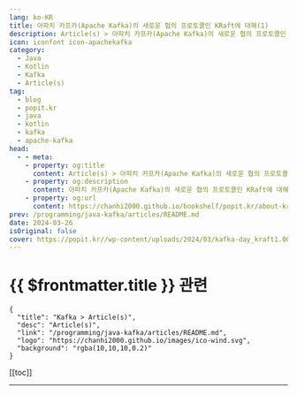 ```yaml
---
lang: ko-KR
title: 아파치 카프카(Apache Kafka)의 새로운 협의 프로토콜인 KRaft에 대해(1)
description: Article(s) > 아파치 카프카(Apache Kafka)의 새로운 협의 프로토콜인 KRaft에 대해(1)
icon: iconfont icon-apachekafka
category:
  - Java
  - Kotlin
  - Kafka
  - Article(s)
tag: 
  - blog
  - popit.kr
  - java
  - kotlin
  - kafka
  - apache-kafka
head:  
  - - meta:
    - property: og:title
      content: Article(s) > 아파치 카프카(Apache Kafka)의 새로운 협의 프로토콜인 KRaft에 대해(1)
    - property: og:description
      content: 아파치 카프카(Apache Kafka)의 새로운 협의 프로토콜인 KRaft에 대해(1)
    - property: og:url
      content: https://chanhi2000.github.io/bookshelf/popit.kr/about-kraft-kafkas-new-consensus-protocol-1.html
prev: /programming/java-kafka/articles/README.md
date: 2024-03-26
isOriginal: false
cover: https://popit.kr//wp-content/uploads/2024/03/kafka-day_kraft1.002-600x450.jpeg
---
```


# {{ $frontmatter.title }} 관련

```component VPCard
{
  "title": "Kafka > Article(s)",
  "desc": "Article(s)",
  "link": "/programming/java-kafka/articles/README.md",
  "logo": "https://chanhi2000.github.io/images/ico-wind.svg",
  "background": "rgba(10,10,10,0.2)"
}
```

[[toc]]

---

<SiteInfo
  name="아파치 카프카(Apache Kafka)의 새로운 협의 프로토콜인 KRaft에 대해(1) | Popit"
  desc="이번 글에서는 아파치 카프카(Apache Kafka)의 새로운 협의 프로토콜인 KRaft에 대해 다룰 예정입니다. 카프카를 사용하면서 초기에는 최신 버전의 릴리스를 추구했지만, 카프카가 점점 데이터 파이프라인의 중심이 되면서 보다 보수적으로 접근하게 되었습니다. 지금까지 KRaft에 대해 크게 고려하지 않았으나 이제는 KRaft에 대한 준비와 주키퍼 모드로 운영 중인 카프카를 마이그레이션 하는 방법 등에 대해서도 심도 있는 검토가 필요한 생각이 들었습니다. 이번에 새롭게 KRaft에 대한 자료 조사도 하고, 마이그레이션 테스트도 진행하면서 경험한 내용들을 간략히 공유하고자 합니다. 전체 글의 내용은 KRaft의 등장 배경과 중요성, 마이그레이션 전략, 릴리스 노트와 향후 계획 등을 설명하며, 총 2편으로 나누어 작성하겠습니다. 먼저 KRaft의 등장 배경과 중요성에 대해 살펴보겠습니다."
  url="https://popit.kr/%ec%95%84%ed%8c%8c%ec%b9%98-%ec%b9%b4%ed%94%84%ec%b9%b4apache-kafka%ec%9d%98-%ec%83%88%eb%a1%9c%ec%9a%b4-%ed%98%91%ec%9d%98-%ed%94%84%eb%a1%9c%ed%86%a0%ec%bd%9c%ec%9d%b8-kraft%ec%97%90-%eb%8c%80/"
  logo="https://popit.kr/wp-content/uploads/2016/08/favicon_32x32.png"
  preview="https://popit.kr//wp-content/uploads/2024/03/kafka-day_kraft1.002-600x450.jpeg"/>

<!-- TODO: 작성 -->
